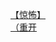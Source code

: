 [【惊怖】](http://tieba.baidu.com/p/2546553957?see_lz=1&pn=)   
[（重开](http://tieba.baidu.com/p/2547606149?see_lz=1&pn=)   
